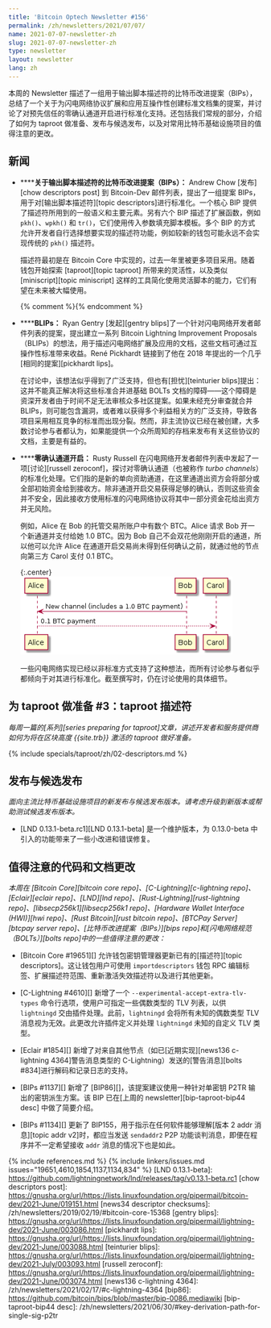 ```yaml
---
title: 'Bitcoin Optech Newsletter #156'
permalink: /zh/newsletters/2021/07/07/
name: 2021-07-07-newsletter-zh
slug: 2021-07-07-newsletter-zh
type: newsletter
layout: newsletter
lang: zh
---
```

本周的 Newsletter 描述了一组用于输出脚本描述符的比特币改进提案（BIPs），总结了一个关于为闪电网络协议扩展和应用互操作性创建标准文档集的提案，并讨论了对预先信任的零确认通道开启进行标准化支持。还包括我们常规的部分，介绍了如何为 taproot 做准备、发布与候选发布，以及对常用比特币基础设施项目的值得注意的更改。

## 新闻

- **<!--bips-for-output-script-descriptors-->****关于输出脚本描述符的比特币改进提案（BIPs）：** Andrew Chow [发布][chow descriptors post] 到 Bitcoin-Dev 邮件列表，提出了一组提案 BIPs，用于对[输出脚本描述符][topic descriptors]进行标准化。一个核心 BIP 提供了描述符所用到的一般语义和主要元素。另有六个 BIP 描述了扩展函数，例如 `pkh()`、`wpkh()` 和 `tr()`，它们使用传入参数填充脚本模板。多个 BIP 的方式允许开发者自行选择想要实现的描述符功能，例如较新的钱包可能永远不会实现传统的 `pkh()` 描述符。

  描述符最初是在 Bitcoin Core 中实现的，过去一年里被更多项目采用。随着钱包开始探索 [taproot][topic taproot] 所带来的灵活性，以及类似 [miniscript][topic miniscript] 这样的工具简化使用灵活脚本的能力，它们有望在未来被大幅使用。

   {% comment %}<!-- Gentry uses a lowercase leading character (bLIPs).  I
  asked in IRC why, but unless there's a *really* compelling reason, I'd
  prefer to capitalize.  I won't die on this hill, but I'm willing to lose
  a little blood to prevent terms like iPhone that are super annoying to use
  at the beginning of a sentence. -harding -->{% endcomment %}

- **<!--blips-->****BLIPs：** Ryan Gentry [发起][gentry blips]了一个针对闪电网络开发者邮件列表的提案，提出建立一系列 Bitcoin Lightning Improvement Proposals（BLIPs）的想法，用于描述闪电网络扩展及应用的文档，这些文档可通过互操作性标准带来收益。René Pickhardt 链接到了他在 2018 年提出的一个几乎[相同的提案][pickhardt lips]。

  在讨论中，该想法似乎得到了广泛支持，但也有[担忧][teinturier blips]提出：这并不能真正解决将这些标准合并进基础 BOLTs 文档的障碍——这个障碍是资深开发者由于时间不足无法审核众多社区提案。如果未经充分审查就合并 BLIPs，则可能包含漏洞，或者难以获得多个利益相关方的广泛支持，导致各项目采用相互竞争的标准而出现分裂。然而，非主流协议已经在被创建，大多数讨论参与者都认为，如果能提供一个众所周知的存档来发布有关这些协议的文档，主要是有益的。

- **<!--zero-conf-channel-opens-->****零确认通道开启：** Rusty Russell 在闪电网络开发者邮件列表中发起了一项[讨论][russell zeroconf]，探讨对零确认通道（也被称作 *turbo channels*）的标准化处理。它们指的是新的单向资助通道，在这里通道出资方会将部分或全部初始资金给到接收方。除非通道开启交易获得足够的确认，否则这些资金并不安全，因此接收方使用标准的闪电网络协议将其中一部分资金花给出资方并无风险。

  例如，Alice 在 Bob 的托管交易所账户中有数个 BTC。Alice 请求 Bob 开一个新通道并支付给她 1.0 BTC。因为 Bob 自己不会双花他刚刚开启的通道，所以他可以允许 Alice 在通道开启交易尚未得到任何确认之前，就通过他的节点向第三方 Carol 支付 0.1 BTC。

  {:.center}
  ![零确认通道插图](/img/posts/2021-07-zeroconf-channels.png)

  一些闪电网络实现已经以非标准方式支持了这种想法，而所有讨论参与者似乎都倾向于对其进行标准化。截至撰写时，仍在讨论使用的具体细节。

## 为 taproot 做准备 #3：taproot 描述符

*每周一篇的[系列][series preparing for taproot]文章，讲述开发者和服务提供商如何为将在区块高度 {{site.trb}} 激活的 taproot 做好准备。*

{% include specials/taproot/zh/02-descriptors.md %}

## 发布与候选发布

*面向主流比特币基础设施项目的新发布与候选发布版本。请考虑升级到新版本或帮助测试候选发布版本。*

- [LND 0.13.1-beta.rc1][LND 0.13.1-beta] 是一个维护版本，为 0.13.0-beta 中引入的功能带来了一些小改进和错误修复。

## 值得注意的代码和文档更改

*本周在 [Bitcoin Core][bitcoin core repo]、[C-Lightning][c-lightning repo]、[Eclair][eclair repo]、[LND][lnd repo]、[Rust-Lightning][rust-lightning repo]、[libsecp256k1][libsecp256k1 repo]、[Hardware Wallet Interface (HWI)][hwi repo]、[Rust Bitcoin][rust bitcoin repo]、[BTCPay Server][btcpay server repo]、[比特币改进提案（BIPs）][bips repo]和[闪电网络规范（BOLTs）][bolts repo]中的一些值得注意的更改：*

- [Bitcoin Core #19651][] 允许钱包密钥管理器更新已有的[描述符][topic descriptors]。这让钱包用户可使用 `importdescriptors` 钱包 RPC 编辑标签、扩展描述符范围、重新激活失效描述符以及进行其他更新。

- [C-Lightning #4610][] 新增了一个 `--experimental-accept-extra-tlv-types` 命令行选项，使用户可指定一些偶数类型的 TLV 列表，以供 `lightningd` 交由插件处理。此前，`lightningd` 会将所有未知的偶数类型 TLV 消息视为无效。此更改允许插件定义并处理 `lightningd` 未知的自定义 TLV 类型。

- [Eclair #1854][] 新增了对来自其他节点（如已[近期实现][news136 c-lightning 4364]警告消息类型的 C-Lightning）发送的[警告消息][bolts #834]进行解码和记录日志的支持。

- [BIPs #1137][] 新增了 [BIP86][]，该提案建议使用一种针对单密钥 P2TR 输出的密钥派生方案。该 BIP 已在[上周的 newsletter][bip-taproot-bip44 desc] 中做了简要介绍。

- [BIPs #1134][] 更新了 BIP155，用于指示在任何软件能够理解[版本 2 addr 消息][topic addr v2]时，都应当发送 `sendaddr2` P2P 功能谈判消息，即便在程序并不一定希望接收 `addr` 消息的情况下也是如此。

{% include references.md %}
{% include linkers/issues.md issues="19651,4610,1854,1137,1134,834" %}
[LND 0.13.1-beta]: https://github.com/lightningnetwork/lnd/releases/tag/v0.13.1-beta.rc1
[chow descriptors post]: https://gnusha.org/url/https://lists.linuxfoundation.org/pipermail/bitcoin-dev/2021-June/019151.html
[news34 descriptor checksums]: /zh/newsletters/2019/02/19/#bitcoin-core-15368
[gentry blips]: https://gnusha.org/url/https://lists.linuxfoundation.org/pipermail/lightning-dev/2021-June/003086.html
[pickhardt lips]: https://gnusha.org/url/https://lists.linuxfoundation.org/pipermail/lightning-dev/2021-June/003088.html
[teinturier blips]: https://gnusha.org/url/https://lists.linuxfoundation.org/pipermail/lightning-dev/2021-July/003093.html
[russell zeroconf]: https://gnusha.org/url/https://lists.linuxfoundation.org/pipermail/lightning-dev/2021-June/003074.html
[news136 c-lightning 4364]: /zh/newsletters/2021/02/17/#c-lightning-4364
[bip86]: https://github.com/bitcoin/bips/blob/master/bip-0086.mediawiki
[bip-taproot-bip44 desc]: /zh/newsletters/2021/06/30/#key-derivation-path-for-single-sig-p2tr
